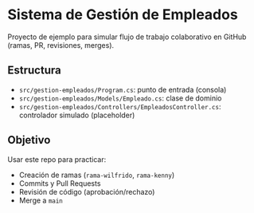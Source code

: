 # Sistema de Gestión de Empleados

Proyecto de ejemplo para simular flujo de trabajo colaborativo en GitHub (ramas, PR, revisiones, merges).

## Estructura
- `src/gestion-empleados/Program.cs`: punto de entrada (consola)
- `src/gestion-empleados/Models/Empleado.cs`: clase de dominio
- `src/gestion-empleados/Controllers/EmpleadosController.cs`: controlador simulado (placeholder)

## Objetivo
Usar este repo para practicar:
- Creación de ramas (`rama-wilfrido`, `rama-kenny`)
- Commits y Pull Requests
- Revisión de código (aprobación/rechazo)
- Merge a `main`
